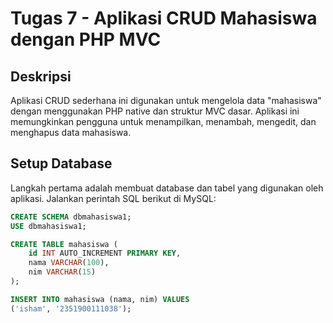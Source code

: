 # Tugas 7 - Aplikasi CRUD Mahasiswa dengan PHP MVC

## Deskripsi
Aplikasi CRUD sederhana ini digunakan untuk mengelola data "mahasiswa" dengan menggunakan PHP native dan struktur MVC dasar. Aplikasi ini memungkinkan pengguna untuk menampilkan, menambah, mengedit, dan menghapus data mahasiswa.

## Setup Database

Langkah pertama adalah membuat database dan tabel yang digunakan oleh aplikasi. Jalankan perintah SQL berikut di MySQL:

```sql
CREATE SCHEMA dbmahasiswa1;
USE dbmahasiswa1;

CREATE TABLE mahasiswa (
    id INT AUTO_INCREMENT PRIMARY KEY,
    nama VARCHAR(100),
    nim VARCHAR(15)
);

INSERT INTO mahasiswa (nama, nim) VALUES
('isham', '2351900111038');
